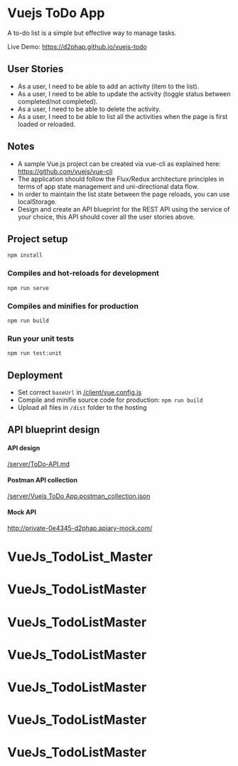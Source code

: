 # Vuejs ToDo App
A to-do list is a simple but effective way to manage tasks.

Live Demo: https://d2phap.github.io/vuejs-todo

## User Stories
- As a user, I need to be able to add an activity (item to the list).
- As a user, I need to be able to update the activity (toggle status between
completed/not completed).
- As a user, I need to be able to delete the activity.
- As a user, I need to be able to list all the activities when the page is first loaded or
reloaded.

## Notes
- A sample Vue.js project can be created via vue-cli as explained here:
https://github.com/vuejs/vue-cli
- The application should follow the Flux/Redux architecture principles in terms of app
state management and uni-directional data flow.
- In order to maintain the list state between the page reloads, you can use
localStorage.
- Design and create an API blueprint for the REST API using the service of your choice,
this API should cover all the user stories above.

## Project setup
```
npm install
```

### Compiles and hot-reloads for development
```
npm run serve
```

### Compiles and minifies for production
```
npm run build
```

### Run your unit tests
```
npm run test:unit
```

## Deployment
- Set correct `baseUrl` in [/client/vue.config.js](https://github.com/d2phap/vuejs-todo/blob/master/client/vue.config.js)
- Compile and minifie source code for production: `npm run build`
- Upload all files in `/dist` folder to the hosting

## API blueprint design
#### API design
[/server/ToDo-API.md](https://github.com/d2phap/vuejs-todo/blob/master/server/ToDo-API.md)

#### Postman API collection
[/server/Vuejs ToDo App.postman_collection.json](https://github.com/d2phap/vuejs-todo/blob/master/server/Vuejs%20ToDo%20App.postman_collection.json)

#### Mock API
http://private-0e4345-d2phap.apiary-mock.com/
# VueJs_TodoList_Master
# VueJs_TodoListMaster
# VueJs_TodoListMaster
# VueJs_TodoListMaster
# VueJs_TodoListMaster
# VueJs_TodoListMaster
# VueJs_TodoListMaster
